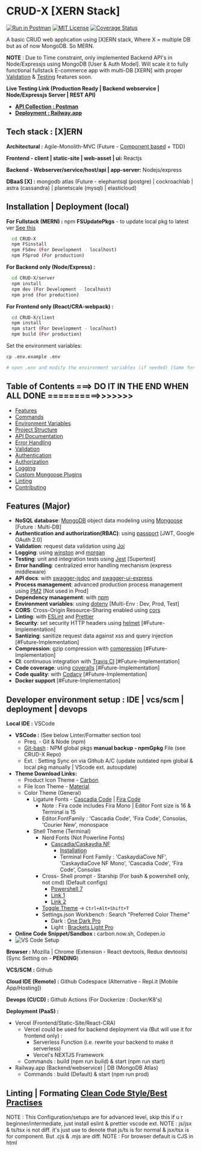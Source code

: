 # CRUD-X [XERN Stack]

[![Run in Postman](https://run.pstmn.io/button.svg)](https://app.getpostman.com/run-collection/19573121-fa8f3446-bac8-4ed7-b25b-952c45912af2?action=collection%2Ffork&collection-url=entityId%3D19573121-fa8f3446-bac8-4ed7-b25b-952c45912af2%26entityType%3Dcollection%26workspaceId%3D85c3a0fe-9ab1-4704-82db-e7d9a493f158)
[![MIT License](https://img.shields.io/badge/License-MIT-green.svg)](https://choosealicense.com/licenses/mit/)
[![Coverage Status](https://coveralls.io/repos/github/sonimonish00/CRUD-X/badge.svg?branch=main)](https://coveralls.io/github/sonimonish00/CRUD-X?branch=main)

A basic CRUD web application using [X]ERN stack, Where X = multiple DB but as of now MongoDB. So MERN.

**NOTE** : Due to Time constraint, only implemented Backend API's in Node/Expressjs using MongoDB [User & Auth Model]. Will scale it to fully functional fullstack E-commerce app with multi-DB [XERN] with proper [Validation](https://gist.github.com/sonimonish00/88dc68510c45a084ca97d7239504e875) & [Testing](https://gist.github.com/sonimonish00/cb7509962bc3448513d250ed9a2d4465) features soon.

**Live Testing Link (Production Ready | Backend webservice | Node/Expressjs Server | REST API)**
  - **[API Collection : Postman](https://www.postman.com/sonimonish00/workspace/workspace-1-personal-projects-backend)**
  - **[Deployment : Railway.app](https://crud-x-production.up.railway.app)**

## Tech stack : [X]ERN

**Architectural :** Agile-Monolith-MVC (Future - [Component based](https://github.com/goldbergyoni/nodebestpractices#-11-structure-your-solution-by-components) + TDD)

**Frontend - client | static-site | web-asset | ui:** Reactjs

**Backend - Webserver/service/host/api | app-server:** Nodejs/express

**DBaaS [X] :** mongodb atlas (Future - elephantsql (postgre) | cockroachlab | astra (cassandra) | planetscale (mysql) | elasticloud)

## Installation | Deployment (local)

**For Fullstack (MERN) :** npm **FSUpdatePkgs** - to update local pkg to latest ver [See this](https://stackoverflow.com/a/34295664)

```bash
  cd CRUD-X
  npm FSinstall
  npm FSdev (For Development - localhost)
  npm FSprod (For production)
```

**For Backend only (Node/Express) :**

```bash
  cd CRUD-X/server
  npm install
  npm dev (For Development - localhost)
  npm prod (For production)
```

**For Frontend only (React/CRA-webpack) :**

```bash
  cd CRUD-X/client
  npm install
  npm start (For Development - localhost)
  npm build (For production)
```

Set the environment variables:

```bash
cp .env.example .env

# open .env and modify the environment variables (if needed) [Same for .env.development & .env.test]
```

## Table of Contents  ===> DO IT IN THE END WHEN ALL DONE ==========>>>>>>>

- [Features](#features-major)
- [Commands](#commands)
- [Environment Variables](#environment-variables)
- [Project Structure](#project-structure)
- [API Documentation](#api-documentation)
- [Error Handling](#error-handling)
- [Validation](#validation)
- [Authentication](#authentication)
- [Authorization](#authorization)
- [Logging](#logging)
- [Custom Mongoose Plugins](#custom-mongoose-plugins)
- [Linting](#linting)
- [Contributing](#contributing)

## Features (Major)

- **NoSQL database**: [MongoDB](https://www.mongodb.com) object data modeling using [Mongoose](https://mongoosejs.com) [Future : Multi-DB]
- **Authentication and authorization(RBAC)**: using [passport](http://www.passportjs.org) [JWT, Google OAuth 2.0]
- **Validation**: request data validation using [Joi](https://github.com/hapijs/joi)
- **Logging**: using [winston](https://github.com/winstonjs/winston) and [morgan](https://github.com/expressjs/morgan)
- **Testing**: unit and integration tests using [Jest](https://jestjs.io) [Supertest]
- **Error handling**: centralized error handling mechanism (express middleware)
- **API docs**: with [swagger-jsdoc](https://github.com/Surnet/swagger-jsdoc) and [swagger-ui-express](https://github.com/scottie1984/swagger-ui-express)
- **Process management**: advanced production process management using [PM2](https://pm2.keymetrics.io) [Not used in Prod]
- **Dependency management**: with [npm](https://npmjs.com)
- **Environment variables**: using [dotenv](https://github.com/motdotla/dotenv) [Multi-Env : Dev, Prod, Test]
- **CORS**: Cross-Origin Resource-Sharing enabled using [cors](https://github.com/expressjs/cors)
- **Linting**: with [ESLint](https://eslint.org) and [Prettier](https://prettier.io)
- **Security**: set security HTTP headers using [helmet](https://helmetjs.github.io) [#Future-Implementation]
- **Santizing**: sanitize request data against xss and query injection [#Future-Implementation]
- **Compression**: gzip compression with [compression](https://github.com/expressjs/compression) [#Future-Implementation]
- **CI**: continuous integration with [Travis CI](https://travis-ci.org) [#Future-Implementation]
- **Code coverage**: using [coveralls](https://coveralls.io) [#Future-Implementation]
- **Code quality**: with [Codacy](https://www.codacy.com) [#Future-Implementation]
- **Docker support** [#Future-Implementation]

## Developer environment setup : IDE | vcs/scm | deployment | devops

**Local IDE :** VSCode

- **VSCode :** (See below Linter/Formatter section too)
  - Preq. - Git & Node (npm)
  - [Git-bash](https://stackoverflow.com/a/41199625) : NPM global pkgs **manual backup - npmGpkg** File (see CRUD-X Repo)
  - Ext. : Setting Sync on via Github A/C (update outdated npm global & local pkg manually | VScode ext. autoupdate)
- **Theme Download Links:**
  - Product Icon Theme - [Carbon](https://marketplace.visualstudio.com/items?itemName=antfu.icons-carbon)
  - File Icon Theme - [Material](https://marketplace.visualstudio.com/items?itemName=PKief.material-icon-theme)
  - Color Theme (General)
    - Ligature Fonts - [Cascadia Code](https://github.com/microsoft/cascadia-code) | [Fira Code](https://github.com/tonsky/FiraCode)
      - Note : Fira code includes Fira Mono | Editor Font size is 16 & Terminal is 15
      - Editor.FontFamily : 'Cascadia Code', 'Fira Code', Consolas, 'Courier New', monospace
    - Shell Theme (Terminal)
      - Nerd Fonts (Not Powerline Fonts)
        - [Cascadia/Caskaydia NF](https://github.com/ryanoasis/nerd-fonts/tree/master/patched-fonts/CascadiaCode)
          - [Installation](https://github.com/microsoft/terminal/issues/12587#issuecomment-1054646238)
          - Terminal Font Family : 'CaskaydiaCove NF', 'CaskaydiaCove NF Mono', 'Cascadia Code', 'Fira Code', Consolas
      - Cross- Shell prompt - Starship (For bash & powershell only, not cmd) (Default configs)
        - [Powershell 7](https://learn.microsoft.com/en-us/powershell/scripting/install/installing-powershell-on-windows?view=powershell-7.3)
        - [Link 1](https://starship.rs/guide/#%F0%9F%9A%80-installation)
        - [Link 2](https://stackoverflow.com/a/8997378)
      - [Toggle Theme](https://marketplace.visualstudio.com/items?itemName=danielgjackson.auto-dark-mode-windows) -> `Ctrl+Alt+Shift+T`
      - Settings.json Workbench : Search "Preferred Color Theme"
        - Dark : [One Dark Pro](https://marketplace.visualstudio.com/items?itemName=zhuangtongfa.Material-theme)
        - Light : [Brackets Light Pro](https://marketplace.visualstudio.com/items?itemName=fehey.brackets-light-pro)
- **Online Code Snippet/Sandbox :** carbon.now.sh, Codepen.io
- ![VS Code Setup](https://drive.google.com/uc?export=view&id=1xN0GcT-vgVM8kKnZZIdQDVghB-2VXX45)

**Browser :** Mozilla | Chrome (Extension - React devtools, Redux devtools) (Sync Setting on - **PENDING**)

**VCS/SCM :** Github

**Cloud IDE (Remote) :** Github Codespace (Alternative - Repl.it [Mobile App/Hosting])

**Devops (CI/CD) :** Github Actions (For Dockerize : Docker/K8's)

**Deployment (PaaS) :**

- Vercel (Frontend/Static-Site/React-CRA)
  - Vercel could be used for backend deployment via (But will use it for frontend only) :
    - Serverless Function (i.e. rewrite your backend to make it serverless)
    - Vercel's NEXTJS Framework
  - Commands : build (npm run build) & start (npm run start)
- Railway.app (Backend/webservice) | DB (MongoDB Atlas)
  - Commands : build (Default) & start (npm run prod)

## Linting | Formating [Clean Code Style/Best Practises](https://github.com/goldbergyoni/nodebestpractices#3-code-style-practices)

NOTE : This Configuration/setups are for advanced level, skip this if u r beginner/intermediate, just install eslint & prettier vscode ext.
NOTE : js/jsx & ts/tsx is not diff. it's just use to denote that js/ts is for normal & jsx/tsx is for component. But .cjs & .mjs are diff.
NOTE : For browser default is CJS in html <script> tag, but if ur using MJS then u need to mention "type=module" in <script> tag. As we are using react here, we dont need to worry as react will build html for us.
NOTE : Alternative Names CJS => Source Type - Script | MJS => Source Type - Module

- **Extensions | NPM Packages (-D)**
  - [L1](https://stackoverflow.com/questions/68721073/what-is-the-difference-between-installing-eslint-as-extension-and-installing-as) | [L2](https://stackoverflow.com/questions/61925900/what-is-the-difference-between-installing-prettier-as-a-npm-package-and-installi) | [L3](https://eslint.org/docs/latest/user-guide/getting-started) | [L4](https://prettier.io/docs/en/comparison.html) | [L5](https://www.youtube.com/watch?v=ZXW6Jn6or1w) | [L6](https://www.youtube.com/watch?v=H91aqUHn8sE) | [L7](https://www.robinwieruch.de/prettier-eslint/)
  - VSCode : Global
    - Linter : Eslint
    - Formatter : Prettier
    - (Lint+Format) : Lintel, Prettier ESlint etc. (Refer Official website of both)
  - Node/NPM : Local (-D)
    - React : react, react-dom, jest
    - Linting (FE/BE)
      - Eslint : eslint, eslint-cli (CRA ESlint extends "react-app")
      - TS : typescript, ts-node, types/node, types/react, types/react-dom
    - Formatter : prettier
    - (Lint+Format) : prettier-eslint, etc. (Refer Official website of both)
    - Config (Custom) : .eslintrc.js (extends airbnb, react-app, etc), .prettierrc, .editorconfig, etc.
      - tsconfig.json (.tslintrc deprecated in favor of .eslintrc)
        - module = NodeNext for MJS & commonJS for CJS // 'import' needs .js extn. for MJS & .cjs for CJS
        - moduleResolution = NodeNext
- **Frontend (React v18+)** : React is defaulted to ES6/MJS module system.
  - **Current** : Javascript (ES6+)
    - Filename : .js/.jsx (js/jsx are equiv. here but as mentioned in note above, we use it for diff. purpose)
    - Module system : ES6 (.mjs) => import/export (we don't need to have .mjs extension bcz react CRA defaults to mjs so js/jsx=mjs)
  - **Future** : Typescript (CRA --template typescript)
    - Filename : .ts/.tsx (ts/tsx are equiv. here but as mentioned in note above, we use it for diff. purpose)
    - Module system : ES6 (.mjs) => import/export (js/jsx=mjs=ts/tsx, so we use ts/tsx only)
- **Backend (Node v18+)** : Node is defaulted to commonJS/js/cjs module system => require/module.exports
  - **Current** : Javascript (ES6+) // Node is defaulted to CJS, but here we use MJS so following settings will change.
    - Filename : .js/.mjs (Package.json => "type": "module") // Both js/mjs are equiv here bcz "module" is mentioned in package.json, we stick to .js
    - Module system : ES6 (js/mjs) => import/export // We r using "mjs", but if you wanna use "cjs" somewhere add "abc.cjs" ext. explicitly
  - **Future** : Typescript [see](https://www.youtube.com/watch?v=H91aqUHn8sE&t=15s)
    - Filename : .ts (Package.json => "type": "module" | `tsc` compiler : a.ts => a.js | node a.js)
    - Module system : ES6 (.mjs) => import/export (js=mjs=ts, so we use ts only)

## Fullstack flow : REST | CRUD | HTTP

- [Google Docs Link](https://docs.google.com/document/d/1L_Rc8JEn-YYX5Oq_dEa7iTkBQY_ycjH6OaPm7GV4O4I/edit?usp=share_link)
- ![Fullstack Flow Diagram](https://drive.google.com/uc?export=view&id=1yAM2pzILbeG_eDM3o2B11TDfJY5iymaT)
- ![SQL vs NoSQL](https://drive.google.com/uc?export=view&id=1HjkSrD-G9Y1gZAYdpVKO3T9QYYVX4wyv)
- ![REST CRUD HTTP DB](https://drive.google.com/uc?export=view&id=12FQpg3XgNIlLZmvSPAHKw65x_36S7mTv)

## Environment Variables

The environment variables can be found and modified in the `.env` file. They come with these default values:

```bash

NODE_ENV = development
# Port number
PORT = 3000
# URL of the Mongo DB
MONGODB_ATLAS_URL=mongodb://127.0.0.1:27017/node-boilerplate

# JWT
# JWT secret key
JWT_SECRET=thisisasamplesecret
# Number of minutes after which an access token expires
JWT_ACCESS_EXPIRATION_MINUTES=30
# Number of days after which a refresh token expires
JWT_REFRESH_EXPIRATION_DAYS=30
# Number of minutes after which a reset password token expires [RPT] 
JWT_RESET_PASSWORD_EXPIRATION_MINUTES=10
# Number of minutes after which a verify email token expires [VET]
JWT_VERIFY_EMAIL_EXPIRATION_MINUTES=10

# SMTP configuration options for the email service
# For testing, you can use a fake SMTP service like Ethereal: https://ethereal.email/create
SMTP_HOST=email-server
SMTP_PORT=587
SMTP_USERNAME=email-server-username
SMTP_PASSWORD=email-server-password
EMAIL_FROM=support@yourapp.com

#Google-OAuth
GOOGLE_OAUTH_CLIENT_ID = 21321mklmklmlkmalsad.apps.googleusercontent.com
GOOGLE_OAUTH_CLIENT_SECRET = KMKLK-dkfmlksdmfksd-ksdfmdslkdsfds
```

## Project Structure (separation of concern)

```
**CRUD-X (Root Folder)**/
├── **Client** [Feature/funct./comp. based] (Other - MVC, group by file type, pages with global folder/colocation of related comp. etc.)/
│   ├── public
│   ├── src/
│   │   ├── Assets : images, static file etc.
│   │   ├── Components (Templates/Props)/
│   │   │   ├── core : common and basic components, such as Home,Menu components which are common to all other comp.
│   │   │   ├── post : post-related components
│   │   │   ├── user : user-related components
│   │   │   └── componentFolderN : and so on....
│   │   ├── Pages
│   │   ├── Config (To overwrite global config - .eslintrc.js, .prettierrc, .editorconfig - CRA/webpack already has eslint so gen. we dont include it)
│   │   ├── i18n
│   │   ├── navigation : Router (Navigation) -> react-router-dom
│   │   ├── redux : actions, reducers, store.js [Redux Toolkit -> Redux & Thunk Dev tools]
│   │   ├── Services - API/
│   │   │   └── auth : auth-related components and helper code, routes etc.
│   │   ├── styles
│   │   ├── utils - Helper methods, validations etc.
│   │   ├── **tests** : Jest Framework (Unit testing)
│   │   └── index.js ===> Main entry point for react
│   ├── node_modules (frontend)
│   ├── .gitignore (frontend)
│   ├── Package.json (frontend) - including package-lock.json
│   └── README.MD (frontend)
├── **Server** [Separation based on functionality - [MVC](https://www.youtube.com/watch?v=bQuBlR0T5cc) or Technical Role based => FUTURE PENDING : [Component based](https://github.com/goldbergyoni/nodebestpractices#-11-structure-your-solution-by-components)]/
│   ├── app/
│   │   ├── config 
│   │   ├── controllers 
│   │   ├── docs 
│   │   ├── middlewares 
│   │   ├── models (ORM/MongoDB)
│   │   ├── routes -> [RESTful API endpoints - CRUD](https://stackoverflow.com/questions/14554943/what-are-the-trade-offs-between-different-methods-of-constructing-api-urls-subd) | [Link 1](https://ontola.io/blog/api-design/)
│   │   ├── services
│   │   ├── utils
│   │   ├── validations
│   │   ├── views
│   │   └── index.js -> Application code (MVC part)
│   ├── env -> .env, .env.development etc.
│   ├── tests -> Unit, Integration, fixtures, utils etc.
│   ├── server.js ===> Main entry point for nodejs server - contains http server, mongoose/mongodb conn, n/w, file calls etc.
│   ├── node_modules (backend)
│   ├── .env.example (backend)
│   ├── .travis.yml (backend)
│   ├── babel.config.js (backend)
│   ├── jest.config.js (backend)  
│   ├── .gitignore (backend)
│   ├── Package.json (backend) - including package-lock.json, scripts (dev/prod)
│   └── README.MD (backend)
├── node_modules (root)
├── Package.json (root) : shared b/w both FE & BE - including package-lock.json
├── License (root)
├── npmGpkg (root)
├── .gitignore (root)
└── README.MD (root)
```

## Error Handling

The app has a centralized error handling mechanism.

Controllers should try to catch the errors and forward them to the error handling middleware (by calling `next(error)`). For convenience, you can also wrap the controller inside the asyncWrapTC utility wrapper, which forwards the error.

```javascript
import { asyncWrapTC } from "../utils/tryCatchAsync.helper.js";

// CREATE (POST) : Creates a new user.
const createUser = asyncWrapTC(async (req, res) => {
  await userService.addUser(req, res);
  return res.status(httpStatusCodes.CREATED).send("New User Created!!");
});
```

The error handling middleware sends an error response, which has the following format:

```json
{
  "code": 404,
  "message": "Not found"
}
```

When running in development mode, the error response also contains the error stack.

The app has a utility ApiError class to which you can attach a response code and a message, and then throw it from anywhere (asyncWrapTC will catch it).

For example, if you are trying to get a user from the DB who is not found, and you want to send a 404 error, the code should look something like:

```javascript
const httpStatus = require('http-status');
const ApiError = require('../utils/ApiError');
const User = require('../models/User');

const getUser = async (userId) => {
  const user = await User.findById(userId);
  if (!user) {
    throw new ApiError(httpStatus.NOT_FOUND, 'User not found');
  }
};
```
  
## Validation

Request data is validated using [Joi](https://joi.dev/). Check the [documentation](https://joi.dev/api/) for more details on how to write Joi validation schemas.

The validation schemas are defined in the `src/validations` directory and are used in the routes by providing them as parameters to the `validate` middleware.

```javascript
const express = require('express');
const validate = require('../../middlewares/validate');
const userValidation = require('../../validations/user.validation');
const userController = require('../../controllers/user.controller');

const router = express.Router();

router.post('/users', validate(userValidation.createUser), userController.createUser);
```


## API Documentation

To view the list of available APIs and their specifications, run the server and go to `http://localhost:3000/v1/docs` in your browser. This documentation page is automatically generated using the [swagger](https://swagger.io/) definitions written as comments in the route files.

### API Endpoints (Routes)

List of available routes:

**AuthN routes (JWT)**:\
`POST /v1/auth/register` - register\
`POST /v1/auth/login` - login\
`POST /v1/auth/logout` - logout\
`POST /v1/auth/refresh-tokens` - refresh auth tokens\
`POST /v1/auth/home-jwt` - JWT homepage after auth

**AuthN routes (Google OAuth 2.0)**:\
`GET /SignInWithGoogleOAuth2Button` - Sign In Button (index.html) (Should be added to Redirect uri in Google Cloud console creds)\
`GET /v1/auth/loginGoogleOAuth2` - Callback URL (Should be added to Redirect uri in Google Cloud console creds)\
`GET /logoutGoogleOAuth2` - Delete cookie and destroy session (backend only : bug -> back btn will still works)\
`GET /home` - Protected route will be called after succesful login via Google OAuth2
  
**User routes**:\
`POST /v1/users` - create a user\
`GET /v1/users` - get all users

**Other routes**:\
`GET /` - Default Route will serve index.html via express.static\
`GET /favicon.ico` - just to ignore favicon error in logs
  
## Authentication (AuthN : JWT & Google OAuth 2.0)

To require authentication for certain routes, you can use the `auth` middleware.

```javascript
const express = require('express');
const auth = require('../../middlewares/auth');
const userController = require('../../controllers/user.controller');

const router = express.Router();

router.post('/users', auth(), userController.createUser);
```

These routes require a valid JWT access token in the Authorization request header using the Bearer schema. If the request does not contain a valid access token, an Unauthorized (401) error is thrown.

**Generating Access Tokens**:

An access token can be generated by making a successful call to the register (`POST /v1/auth/register`) or login (`POST /v1/auth/login`) endpoints. The response of these endpoints also contains refresh tokens (explained below).

An access token is valid for 30 minutes. You can modify this expiration time by changing the `JWT_ACCESS_EXPIRATION_MINUTES` environment variable in the .env file.

**Refreshing Access Tokens**:

After the access token expires, a new access token can be generated, by making a call to the refresh token endpoint (`POST /v1/auth/refresh-tokens`) and sending along a valid refresh token in the request body. This call returns a new access token and a new refresh token.

A refresh token is valid for 30 days. You can modify this expiration time by changing the `JWT_REFRESH_EXPIRATION_DAYS` environment variable in the .env file.

## Authorization (AuthR : RBAC)

The `auth` middleware can also be used to require certain rights/permissions to access a route.

```javascript
const express = require('express');
const auth = require('../../middlewares/auth');
const userController = require('../../controllers/user.controller');

const router = express.Router();

router.post('/users', auth('manageUsers'), userController.createUser);
```

In the example above, an authenticated user can access this route only if that user has the `manageUsers` permission.

The permissions are role-based. You can view the permissions/rights of each role in the `src/config/roles.js` file.

If the user making the request does not have the required permissions to access this route, a Forbidden (403) error is thrown.

## Logging

Import the logger from `src/config/logger.js`. It is using the [Winston](https://github.com/winstonjs/winston) logging library.

Logging should be done according to the following severity levels (ascending order from most important to least important):

```javascript
const logger = require('<path to src>/config/logger');

logger.error('message'); // level 0
logger.warn('message'); // level 1
logger.info('message'); // level 2
logger.http('message'); // level 3
logger.verbose('message'); // level 4
logger.debug('message'); // level 5
```

In development mode, log messages of all severity levels will be printed to the console.

In production mode, only `info`, `warn`, and `error` logs will be printed to the console.\
It is up to the server (or process manager) to actually read them from the console and store them in log files.\
This app uses pm2 in production mode, which is already configured to store the logs in log files.

Note: API request information (request url, response code, timestamp, etc.) are also automatically logged (using [morgan](https://github.com/expressjs/morgan)).

## Custom Mongoose Plugins

The app also contains a custom mongoose plugins that you can attach to any mongoose model schema. You can find the plugins in `src/models/plugins`.

```javascript
const mongoose = require('mongoose');
const { toJSON } = require('./plugins');

const userSchema = mongoose.Schema(
  {
    /* schema definition here */
  },
  { timestamps: true }
);

userSchema.plugin(toJSON);

const User = mongoose.model('User', userSchema);
```

### toJSON

The toJSON plugin applies the following changes in the toJSON transform call:

- removes \_\_v, createdAt, updatedAt, and any schema path that has private: true
- replaces \_id with id


## Contributing

Contributions are always Welcome. Make a Pull Request (PR) or raise an issue. Will review them when time permits.

## FAQ

#### Is this CRUD App for commercial use ?

Nope. But if anyone wants to use it in their project as boilerplate etc. feel free to use.

#### Is this your Personal project ?

Yup, to clear out my basics of fullstack web app dev.

## Feedback & Support

If you have any feedback, please reach out to me at sonimonish00[at]gmail[dot]com

## 🚀 About Me : Hi, I'm Monish! 👋

🧠 I'm currently learning backend/full stack development.

## 🛠 Skills

Python, Javascript (Node, React), HTML, CSS

## 🔗 Contact Links

[![portfolio](https://img.shields.io/badge/my_portfolio-000?style=for-the-badge&logo=ko-fi&logoColor=white)](https://sonimonish00.github.io/)
[![linkedin](https://img.shields.io/badge/linkedin-0A66C2?style=for-the-badge&logo=linkedin&logoColor=white)](https://www.linkedin.com/in/monishsoni)
[![twitter](https://img.shields.io/badge/twitter-1DA1F2?style=for-the-badge&logo=twitter&logoColor=white)](https://twitter.com/MonishSoni95)
